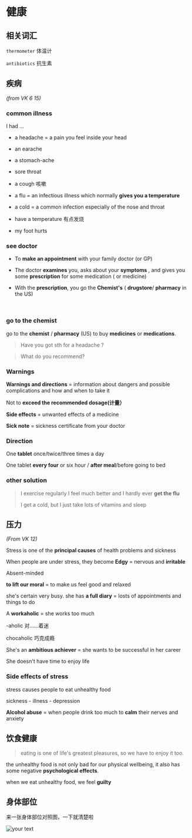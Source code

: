 # 健康

## 相关词汇

`thermometer`  体温计

`antibiotics` 抗生素

## 疾病

*(from VK 6 15)*

### common illness

I had ...

- a headache = a pain you feel inside your head
- an earache

- a stomach-ache

- sore throat 

- a cough 咳嗽
- a flu = an infectious illness which normally **gives you a temperature**
- a cold = a common infection especially of the nose and throat
- have a temperature  有点发烧
- my foot hurts

### see doctor

- To **make an appointment** with your family doctor (or GP) 

- The doctor **examines** you, asks about your **symptoms** , and gives you some **prescription** for some medication ( or medicine)

- With the **prescription**, you go the **Chemist's** ( **drugstore**/ **pharmacy** in the US)

  ​

### go to the chemist

go to the **chemist** / **pharmacy** (US) to buy **medicines** or **medications**. 

> Have you got sth for a headache ?

> What do you recommend?

### Warnings

**Warnings and directions** = information about dangers and possible complications and how and when to take it



Not to  **exceed the recommended dosage(计量）**



**Side effects** = unwanted effects of a medicine

**Sick note** = sickness certificate from your doctor

### Direction

One **tablet** once/twice/three times a day

One tablet **every four** or six hour / **after meal**/before going to bed

### other solution

> I exercise regularly I feel much better and I hardly ever **get the flu**
>
> I get a cold, but I just take lots of vitamins and sleep

## 压力

*(From VK 12)*

Stress is one of the **principal causes** of health problems and sickness

When people are under stress, they become **Edgy** = nervous and **irritable**

Absent-minded



**to lift our moral** = to make us feel good and relaxed

 

she's certain very busy. she has **a full diary** = losts of appointments and things to do 



A **workaholic** = she works too much

-aholic 对……着迷

chocaholic 巧克成瘾



She's an **ambitious achiever** = she wants to be successful in her career 

She doesn't have time to enjoy life



### Side effects of stress

stress causes people to eat unhealthy food



sickness - illness - depression



**Alcohol abuse** = when people drink too much to **calm** their nerves and anxiety

## 饮食健康

> eating is one of life's greatest pleasures, so we have to enjoy it too.



the unhealthy food is not only bad for our physical wellbeing, it also has  some negative **psychological effects**.

when we eat unhealthy food, we feel **guilty**

## 身体部位

来一张身体部位对照图，一下就清楚啦



![your text](http://o7bk1ffzo.bkt.clouddn.com/1479697832239)